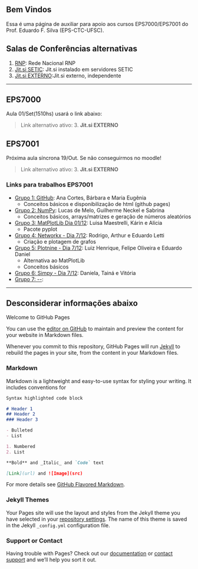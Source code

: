## Bem Vindos

Essa é uma página de auxiliar para apoio aos cursos EPS7000/EPS7001 do Prof. Eduardo F. Silva (EPS-CTC-UFSC).

## Salas de Conferências alternativas

1. [RNP](https://conferenciaweb.rnp.br/webconf/eduardo-ferreira-da): Rede Nacional RNP       
2. [Jit.si SETIC](https://reunioes.setic.ufsc.br/EduardoFSilva):  Jit.si instalado em servidores SETIC
3. [Jit.si EXTERNO](https://meet.jit.si/EduardoFSilva):Jit.si externo, independente

----
## EPS7000
Aula 01/Set(1510hs) usará o link abaixo:
> Link alternativo ativo: 3. **Jit.si EXTERNO**

## EPS7001
Próxima aula síncrona 19/Out.
Se não conseguirmos no moodle!
> Link alternativo ativo: 3. **Jit.si EXTERNO**

### Links para trabalhos EPS7001

- [Grupo 1: GitHub](https://mariaeugeniamartins.github.io): Ana Cortes, Bárbara e Maria Eugênia
    - Conceitos básicos e disponibilização de html (github pages)
- [Grupo 2: NumPy](https://guilhermenb.github.io/numpy/): Lucas de Melo, Guilherme Neckel e Sabrina
    - Conceitos básicos, arrays/matrizes e geração de números aleatórios
- [Grupo 3: MatPlotLib Dia 01/12](https://luisamaestrelli.github.io/matplotlib.github.io/): Luisa Maestrelli, Kárin e Alícia
    - Pacote pyplot
- [Grupo 4: Networkx - Dia 7/12](https://github.com/FordPrefect12/NetworkX.github.io.git): Rodrigo, Arthur e Eduardo Letti
    - Criação e plotagem de grafos
- [Grupo 5: Plotnine - Dia 7/12](https://docs.google.com/presentation/d/1DmGosthaguE9aMvuLeTJvDhrDaCoP8k1Q9V4hT4GL7g/edit#slide=id.p): Luiz Henrique, Felipe Oliveira e Eduardo Daniel
    - Alternativa ao MatPlotLib
    - Conceitos básicos
- [Grupo 6: Simpy - Dia 7/12](https://danielabirck.github.io/Simpy/): Daniela, Tainá e Vitória
- [Grupo 7: --](EPS7001_Trabalhos_2020-1/ex_introR.html): 


----

## Desconsiderar informações abaixo 

Welcome to GitHub Pages

You can use the [editor on GitHub](https://github.com/Efsilvaa/EPS7001/edit/gh-pages/docs/index.md) to maintain and preview the content for your website in Markdown files.

Whenever you commit to this repository, GitHub Pages will run [Jekyll](https://jekyllrb.com/) to rebuild the pages in your site, from the content in your Markdown files.

### Markdown

Markdown is a lightweight and easy-to-use syntax for styling your writing. It includes conventions for

```markdown
Syntax highlighted code block

# Header 1
## Header 2
### Header 3

- Bulleted
- List

1. Numbered
2. List

**Bold** and _Italic_ and `Code` text

[Link](url) and ![Image](src)
```

For more details see [GitHub Flavored Markdown](https://guides.github.com/features/mastering-markdown/).

### Jekyll Themes

Your Pages site will use the layout and styles from the Jekyll theme you have selected in your [repository settings](https://github.com/Efsilvaa/EPS7001/settings). The name of this theme is saved in the Jekyll `_config.yml` configuration file.

### Support or Contact

Having trouble with Pages? Check out our [documentation](https://docs.github.com/categories/github-pages-basics/) or [contact support](https://github.com/contact) and we’ll help you sort it out.
